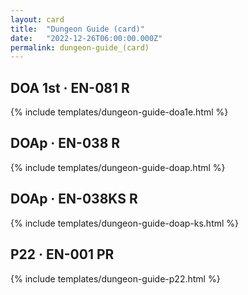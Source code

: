 ```yaml
---
layout: card
title:  "Dungeon Guide (card)"
date:   "2022-12-26T06:00:00.000Z"
permalink: dungeon-guide_(card)
---
```


## DOA 1st &middot; EN-081 R

{% include templates/dungeon-guide-doa1e.html %}


## DOAp &middot; EN-038 R

{% include templates/dungeon-guide-doap.html %}


## DOAp &middot; EN-038KS R

{% include templates/dungeon-guide-doap-ks.html %}


## P22 &middot; EN-001 PR

{% include templates/dungeon-guide-p22.html %}
